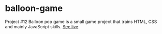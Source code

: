 # balloon-game
Project #12 Balloon pop game is a small game project that trains HTML, CSS and mainly JavaScript skills. [See live](https://kasai-senshi.github.io/balloon-game/)
